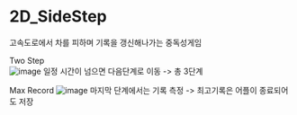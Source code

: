 # 2D_SideStep

고속도로에서 차를 피하며 기록을 갱신해나가는 중독성게임

Two Step  
![image](https://user-images.githubusercontent.com/48191157/71569136-47112b00-2b10-11ea-9cd0-6256898e5301.png)  일정 시간이 넘으면 다음단계로 이동   -> 총 3단계


Max Record 
![image](https://user-images.githubusercontent.com/48191157/71569163-82abf500-2b10-11ea-8e40-303a8ab98474.png) 
마지막 단계에서는 기록 측정 -> 최고기록은 어플이 종료되어도 저장
